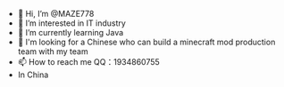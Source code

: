 - 👋 Hi, I’m @MAZE778
- 👀 I’m interested in IT industry
- 🌱 I’m currently learning Java
- 💞️ I'm looking for a Chinese who can build a minecraft mod production team with my team
- 📫 How to reach me QQ：1934860755
- In China

<!---
MAZE778/MAZE778 is a ✨ special ✨ repository because its `README.md` (this file) appears on your GitHub profile.
You can click the Preview link to take a look at your changes.
--->
